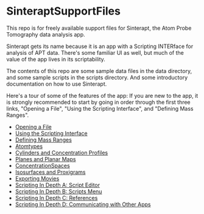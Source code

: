 # SinteraptSupportFiles


This repo is for freely available support files for Sinterapt, the Atom Probe Tomography data analysis app.

Sinterapt gets its name because it is an app with a Scripting INTERface for analysis of APT data.  There's some familiar UI as well, but much of the value of the app lives in its scriptability.

The contents of this repo are some sample data files in the data directory, and some sample scripts in the scripts directory. And some introductory documentation on how to use Sinterapt.

Here's a tour of some of the features of the app:  If you are new to the app, it is strongly recommended to start by going in order through the first three links, "Opening a File", "Using the Scripting Interface", and "Defining Mass Ranges". 

- [Opening a File](docs/OpeningAFile.md)
- [Using the Scripting Interface](docs/TheScriptingInterface.md)
- [Defining Mass Ranges](docs/DefiningMassRanges.md)
- [Atomtypes](docs/Atomtypes.md)
- [Cylinders and Concentration Profiles](docs/Cylinders.md)
- [Planes and Planar Maps](docs/Planes.md)
- [ConcentrationSpaces](docs/ConcentrationSpaces.md)
- [Isosurfaces and Proxigrams](docs/Isosurfaces.md)
- [Exporting Movies](docs/Movies.md)
- [Scripting In Depth A: Script Editor](docs/ScriptEditor.md)
- [Scripting In Depth B: Scripts Menu](docs/ScriptsMenu.md)
- [Scripting In Depth C: References](docs/UsingReferences.md)
- [Scripting In Depth D: Communicating with Other Apps](docs/ScriptingOtherApps.md)
 



